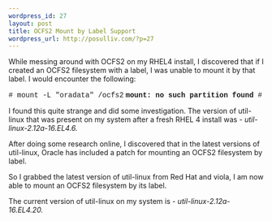 ```yaml
--- 
wordpress_id: 27
layout: post
title: OCFS2 Mount by Label Support
wordpress_url: http://posulliv.com/?p=27
---
```

While messing around with OCFS2 on my RHEL4 install, I discovered that if I created an OCFS2 filesystem with a label, I was unable to mount it by that label. I would encounter the following:

<span style="font-family: courier new;"># mount -L "oradata" /ocfs2</span>
<strong style="font-family: courier new;">mount: no such partition found
</strong><span style="font-family: courier new;">#</span>

I found this quite strange and did some investigation. The version of util-linux that was present on my system after a fresh RHEL 4 install was <em>-</em><em> util-linux-2.12a-16.EL4.6.</em>

<em></em>After doing some research online, I discovered that in the latest versions of util-linux, Oracle has included a patch for mounting an OCFS2 filesystem by label.

So I grabbed the latest version of util-linux from Red Hat and viola, I am now able to mount an OCFS2 filesystem by its label.

The current version of util-linux on my system is - <em> util-linux-2.12a-16.EL4.20.</em>
